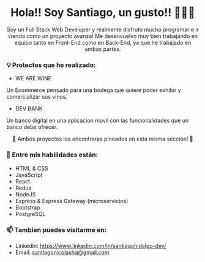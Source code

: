 <div align="center">
  
# Hola!! Soy Santiago, un gusto!! 👋👋👋

Soy un Full Stack Web Developer y realmente disfruto mucho programar e ir viendo como un proyecto avanza! 
Me desenvuelvo muy bien trabajando en equipo tanto en Front-End como en Back-End, ya que he trabajado en ambas partes.



</div>

### 💡  Protectos que he realizado:

- WE ARE WINE

Un Ecommerce pensado para una bodega que quiere poder exhibir y comercializar sus vinos.

- DEV BANK

Un banco digital en una aplicacion movil con las funcionalidades que un banco debe ofrecer.

<div align="center"> 
  
  📌 Ambos proyectos los encontraras pineados en esta misma sección! 📌 
  
</div>

### 🎨 Entre mis habilidades están:
- HTML & CSS
- JavaScript
- React
- Redux
- NodeJS
- Express & Express Gateway (microservicios)
- Bootstrap
- PostgreSQL

### 📫 Tambien puedes visitarme en:
- LinkedIn: https://www.linkedin.com/in/santiagohidalgo-dev/
- Email: santiagonicolashq@gmail.com

